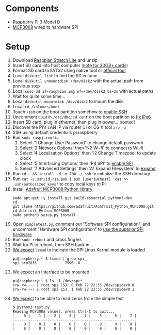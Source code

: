 # Components

* [Raspberry Pi 3 Model B](https://www.raspberrypi.org/products/raspberry-pi-3-model-b/)
* [MCP3008](http://ww1.microchip.com/downloads/en/DeviceDoc/21295C.pdf) wired to hardware SPI

# Setup

1. Download [Raspbian Stretch Lite][0] and unzip
1. Insert SD card into host computer ([note for 30GB+ cards][4])
1. Format SD card to FAT32 using native tool or [official tool][1]
1. Local `diskutil list` to find the SD volume
1. Local `diskutil unmountdisk /dev/disk2` with the actual path from previous step
1. Local `sudo dd if=raspbian.img of=/dev/disk2 bs=2m` with actual paths
1. Wait for quite some time...
1. Local `diskutil mountdisk /dev/disk2` to mount the disk
1. Local `cd /Volumes/boot`
1. Touch `/ssh` on the boot partition somehow to [enable SSH][2]
1. Uncomment `duid` in `/etc/dhcpcd.conf` on the boot partition to [fix IPv6][3]
1. Insert SD card, plug in ethernet, then plug in power... booted!
1. Discover the Pi's LAN IP via router UI or OS X tool `arp -a`
1. SSH using default credentials pi:raspberry
1. Run `sudo raspi-config`
    1. Select '1 Change User Password' to change default password
    1. Select '2 Network Options' then 'N2 Wi-fi' to connect to Wi-fi
    1. Select '4 Localisation Options' then 'I2 Change Timezone' to update clock
    1. Select '5 Interfacing Options' then 'P4 SPI' to [enable SPI][5]
    1. Select '7 Advanced Settings' then 'A1 Expand Filesystem' to [expand][69]
1. Run `cd ~ && install -d -m 700 ~/.ssh` to initialize the SSH directory
1. Run `cat ~/.ssh/id_rsa.pub | ssh {user}@{host} 'cat >> .ssh/authorized_keys'`
   to copy local keys to Pi
1. Install [Adafruit MCP3008 Python library][8]
    ```
    sudo apt-get -y install git build-essential python3-dev
    cd
    git clone https://github.com/adafruit/Adafruit_Python_MCP3008.git
    cd Adafruit_Python_MCP3008
    sudo python3 setup.py install
    ```
1. Open `simpletest.py`, comment out "Software SPI configuration", and uncomment
    "Hardware SPI configuration" to [use the superior SPI hardware][9]
1. Run `sudo reboot` and cross fingers
1. Wait for Pi to reboot, then SSH back in...
1. [We expect][5] `lsmod` to indicate the SPI Linux Kernel module is loaded
    ```
    pi@raspberry:~ $ lsmod | grep spi_
    spi_bcm2835             7596  0
    ```
1. [We expect][7] an interface to be mounted
    ```
    pi@raspberry:~ $ ls -l /dev/spi*
    crw-rw---- 1 root spi 153, 0 Feb 22 22:35 /dev/spidev0.0
    crw-rw---- 1 root spi 153, 1 Feb 22 22:35 /dev/spidev0.1
    ```
1. [We expect][9] to be able to read zeros from the simple test
    ```
    $ python3 test.py
    Reading MCP3008 values, press Ctrl-C to quit...
    |    0 |    1 |    2 |    3 |    4 |    5 |    6 |    7 |
    ---------------------------------------------------------
    |    0 |    0 |    0 |    0 |    0 |    0 |    0 |    0 |
    |    0 |    0 |    0 |    0 |    0 |    0 |    0 |    0 |
    ```


[0]: https://www.raspberrypi.org/downloads/raspbian/
[1]: https://www.sdcard.org/downloads/formatter_4/
[2]: http://blog.smalleycreative.com/linux/setup-a-headless-raspberry-pi-with-raspbian-jessie-on-os-x/
[3]: https://www.raspberrypi.org/forums/viewtopic.php?f=63&t=177624
[4]: https://www.raspberrypi.org/documentation/installation/sdxc_formatting.md
[5]: https://www.raspberrypi-spy.co.uk/2014/08/enabling-the-spi-interface-on-the-raspberry-pi/
[6]: https://gist.github.com/bloudermilk/f7d5033ad2f7e66c22c993d4e3d00c91
[7]: https://learn.adafruit.com/raspberry-pi-analog-to-digital-converters/mcp3008#hardware-spi
[8]: https://github.com/adafruit/Adafruit_Python_MCP3008#installation
[9]: https://learn.adafruit.com/raspberry-pi-analog-to-digital-converters/mcp3008#library-usage
[69]: https://media3.giphy.com/media/xT0xeJpnrWC4XWblEk/giphy.gif
